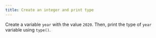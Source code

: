 ```yaml
---
title: Create an integer and print type
---
```


Create a variable `year` with the value `2020`. Then, print the type of `year` variable using `type()`.
